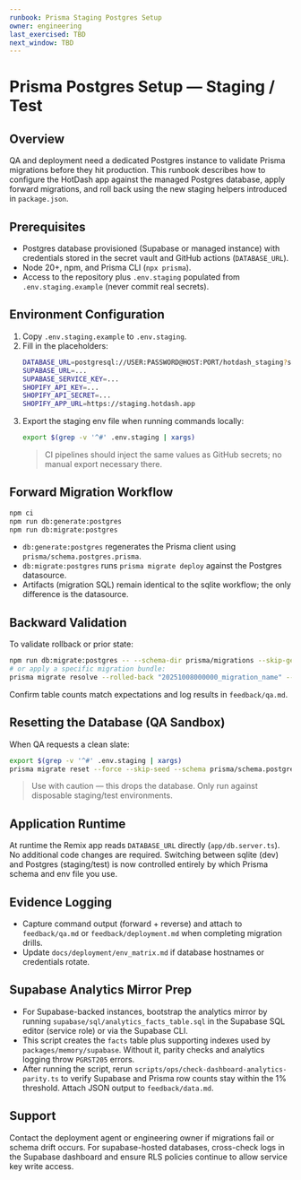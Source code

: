 ```yaml
---
runbook: Prisma Staging Postgres Setup
owner: engineering
last_exercised: TBD
next_window: TBD
---
```


# Prisma Postgres Setup — Staging / Test

## Overview
QA and deployment need a dedicated Postgres instance to validate Prisma migrations before they hit production. This runbook describes how to configure the HotDash app against the managed Postgres database, apply forward migrations, and roll back using the new staging helpers introduced in `package.json`.

## Prerequisites
- Postgres database provisioned (Supabase or managed instance) with credentials stored in the secret vault and GitHub actions (`DATABASE_URL`).
- Node 20+, npm, and Prisma CLI (`npx prisma`).
- Access to the repository plus `.env.staging` populated from `.env.staging.example` (never commit real secrets).

## Environment Configuration
1. Copy `.env.staging.example` to `.env.staging`.
2. Fill in the placeholders:
   ```bash
   DATABASE_URL=postgresql://USER:PASSWORD@HOST:PORT/hotdash_staging?schema=public
   SUPABASE_URL=...
   SUPABASE_SERVICE_KEY=...
   SHOPIFY_API_KEY=...
   SHOPIFY_API_SECRET=...
   SHOPIFY_APP_URL=https://staging.hotdash.app
   ```
3. Export the staging env file when running commands locally:
   ```bash
   export $(grep -v '^#' .env.staging | xargs)
   ```
   > CI pipelines should inject the same values as GitHub secrets; no manual export necessary there.

## Forward Migration Workflow
```bash
npm ci
npm run db:generate:postgres
npm run db:migrate:postgres
```
- `db:generate:postgres` regenerates the Prisma client using `prisma/schema.postgres.prisma`.
- `db:migrate:postgres` runs `prisma migrate deploy` against the Postgres datasource.
- Artifacts (migration SQL) remain identical to the sqlite workflow; the only difference is the datasource.

## Backward Validation
To validate rollback or prior state:
```bash
npm run db:migrate:postgres -- --schema-dir prisma/migrations --skip-generate
# or apply a specific migration bundle:
prisma migrate resolve --rolled-back "20251008000000_migration_name" --schema prisma/schema.postgres.prisma
```
Confirm table counts match expectations and log results in `feedback/qa.md`.

## Resetting the Database (QA Sandbox)
When QA requests a clean slate:
```bash
export $(grep -v '^#' .env.staging | xargs)
prisma migrate reset --force --skip-seed --schema prisma/schema.postgres.prisma
```
> Use with caution — this drops the database. Only run against disposable staging/test environments.

## Application Runtime
At runtime the Remix app reads `DATABASE_URL` directly (`app/db.server.ts`). No additional code changes are required. Switching between sqlite (dev) and Postgres (staging/test) is now controlled entirely by which Prisma schema and env file you use.

## Evidence Logging
- Capture command output (forward + reverse) and attach to `feedback/qa.md` or `feedback/deployment.md` when completing migration drills.
- Update `docs/deployment/env_matrix.md` if database hostnames or credentials rotate.

## Supabase Analytics Mirror Prep
- For Supabase-backed instances, bootstrap the analytics mirror by running `supabase/sql/analytics_facts_table.sql` in the Supabase SQL editor (service role) or via the Supabase CLI.
- This script creates the `facts` table plus supporting indexes used by `packages/memory/supabase`. Without it, parity checks and analytics logging throw `PGRST205` errors.
- After running the script, rerun `scripts/ops/check-dashboard-analytics-parity.ts` to verify Supabase and Prisma row counts stay within the 1% threshold. Attach JSON output to `feedback/data.md`.

## Support
Contact the deployment agent or engineering owner if migrations fail or schema drift occurs. For supabase-hosted databases, cross-check logs in the Supabase dashboard and ensure RLS policies continue to allow service key write access.
